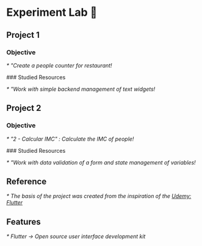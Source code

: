 # Experiment Lab 🧪
## Project 1
### Objective
<p style="font-size:14px;"><i> * "Create a people counter for restaurant! </i></p>
### Studied Resources
<p style="font-size:14px;"><i> * "Work with simple backend management of text widgets! </i></p>

## Project 2
### Objective
<p style="font-size:14px;"><i> * "2 - Calcular IMC" : Calculate the IMC of people! </i></p>
### Studied Resources
<p style="font-size:14px;"><i> * "Work with data validation of a form and state management of variables!</i></p>

## Reference
<p style="font-size:14px;"><i> * The basis of the project was created from the inspiration of the <a href="https://www.udemy.com/course/curso-completo-flutter-app-android-ios/learn/lecture/11093192?start=1#questions">Udemy: Flutter</a></i></p>

## Features
<p style="font-size:14px;"><i> * Flutter -> 
Open source user interface development kit</i></p>
